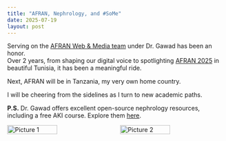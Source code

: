```yaml
---
title: "AFRAN, Nephrology, and #SoMe"
date: 2025-07-19
layout: post
---
```


Serving on the [AFRAN Web & Media team](https://afran.org/afran-web-media/) under Dr. Gawad has been an honor.  
Over 2 years, from shaping our digital voice to spotlighting [AFRAN 2025](https://www.afran2025.com/) in beautiful Tunisia, it has been a meaningful ride.

Next, AFRAN will be in Tanzania, my very own home country.

I will be cheering from the sidelines as I turn to new academic paths.

**P.S.**  Dr. Gawad offers excellent open-source nephrology resources, including a free AKI course. Explore them [here](https://nephrotube.blogspot.com/p/nephrotube-nephrology-books.html).

<!-- Images side by side -->
<div style="display: flex; justify-content: space-between; gap: 10px; flex-wrap: wrap;">

  <img src="https://github.com/username/repo/raw/main/images/IMG_6352.JPEG" alt="Picture 1" style="width: 48%; height: auto;" />

  <img src="https://github.com/username/repo/raw/main/images/IMG_6349.JPEG" alt="Picture 2" style="width: 48%; height: auto;" />

</div>

